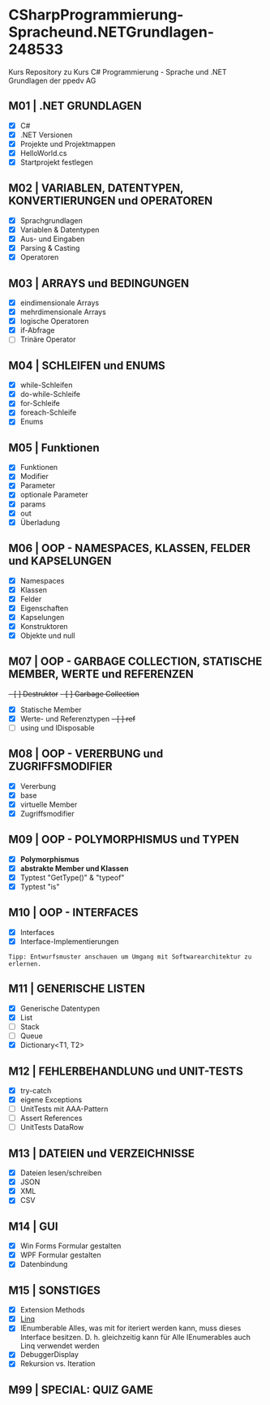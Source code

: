 # CSharpProgrammierung-Spracheund.NETGrundlagen-248533

Kurs Repository zu Kurs C# Programmierung - Sprache und .NET Grundlagen der ppedv AG

## M01 | .NET GRUNDLAGEN

-	[x]  C#
-	[x]  .NET Versionen
-	[x]  Projekte und Projektmappen
-	[x]  HelloWorld.cs
-	[x]  Startprojekt festlegen

## M02 | VARIABLEN, DATENTYPEN, KONVERTIERUNGEN und OPERATOREN

-	[x]  Sprachgrundlagen
-	[x]  Variablen & Datentypen
-	[x]  Aus- und Eingaben
-	[x]  Parsing & Casting
-	[x]  Operatoren

## M03 | ARRAYS und BEDINGUNGEN

-	[x]  eindimensionale Arrays
-	[x]  mehrdimensionale Arrays
-	[x]  logische Operatoren
-	[x]  if-Abfrage
-	[ ]  Trinäre Operator

## M04 | SCHLEIFEN und ENUMS

-	[x]  while-Schleifen
-	[x]  do-while-Schleife
-	[x]  for-Schleife
-	[x]  foreach-Schleife
-	[x]  Enums

## M05 | Funktionen

-	[x]  Funktionen
-	[x]  Modifier
-	[x]  Parameter
-	[x]  optionale Parameter
-	[x]  params
-	[x]  out
-	[x]  Überladung

## M06 | OOP - NAMESPACES, KLASSEN, FELDER und KAPSELUNGEN

-	[x]  Namespaces
-	[x]  Klassen
-	[x]  Felder
-	[x]  Eigenschaften
-	[x]  Kapselungen
-	[x]  Konstruktoren
-	[x]  Objekte und null

## M07 | OOP - GARBAGE COLLECTION, STATISCHE MEMBER, WERTE und REFERENZEN

~~-	[ ]  Destruktor~~
~~-	[ ]  Garbage Collection~~
-	[x]  Statische Member
-	[x]  Werte- und Referenztypen
~~-	[ ]  ref~~
-	[ ]  using und IDisposable

## M08 | OOP - VERERBUNG und ZUGRIFFSMODIFIER

-	[x]  Vererbung
-	[x]  base
-	[x]  virtuelle Member
-	[x]  Zugriffsmodifier

## M09 | OOP - POLYMORPHISMUS und TYPEN

-	[x]  **Polymorphismus**
-	[x]  **abstrakte Member und Klassen**
-	[x]  Typtest "GetType()" & "typeof"
-	[x]  Typtest "is"

## M10 | OOP - INTERFACES
 
-	[x] Interfaces
-	[x] Interface-Implementierungen

`Tipp: Entwurfsmuster anschauen um Umgang mit Softwarearchitektur zu erlernen.`

## M11 | GENERISCHE LISTEN

-	[x]  Generische Datentypen
-	[x]  List<T>
- 	[ ]  Stack<T>
- 	[ ]  Queue<T>
-	[x]  Dictionary<T1, T2>

## M12 | FEHLERBEHANDLUNG und UNIT-TESTS

-	[x]  try-catch
-	[x]  eigene Exceptions
-	[ ]  UnitTests mit AAA-Pattern
-	[ ]  Assert References
-	[ ]  UnitTests DataRow

## M13 | DATEIEN und VERZEICHNISSE

-	[x]  Dateien lesen/schreiben
-	[x]  JSON
- 	[x]	 XML
- 	[x]	 CSV

## M14 | GUI

-	[x]  Win Forms Formular gestalten
-	[x]  WPF Formular gestalten
-   [x]  Datenbindung

## M15 | SONSTIGES

-	[x]  Extension Methods
-	[x]  [Linq](https://learn.microsoft.com/en-us/dotnet/csharp/linq/) 
-   [x]  IEnumberable<T> 
	     Alles, was mit for iteriert werden kann, muss dieses Interface besitzen.
	     D. h. gleichzeitig kann für Alle IEnumerables<T> auch Linq verwendet werden
-	[x]  DebuggerDisplay
-	[x]  Rekursion vs. Iteration

## M99 | SPECIAL: QUIZ GAME
